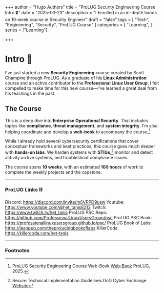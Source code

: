+++
author = "Hugo Authors"
title = "ProLUG Security Engineering Course Intro 🔒"
date = "2025-03-23"
description = "I Enrolled in an in-depth hands on 10-week course in Security Engineer"
draft = "false"
tags = [
  "Tech", "Engineering", "Security", "ProLUG Course"
]
categories = [
    "Learning",
]
series = ["Learning"]

+++

<!--more-->

# Intro 👋

I've just started a new **Security Engineering** course created by Scott Champine through ProLUG. As a graduate of his **Linux Administration** course and an active contributor to the **Professional Linux User Group**, I felt compelled to make time for this new course—I've learned a great deal from his teachings in the past.

## The Course

This is a deep dive into **Enterprise Operational Security**. That includes topics like **compliance**, **threat management**, and **system integrity**. I'm also helping coordinate and develop a **web-book** to accompany the course.[^1]

While I already hold several cybersecurity certifications that cover conceptual frameworks and best practices, this course goes much deeper with **hands-on labs**. We harden systems with **STIGs**,[^2] monitor and detect activity on live systems, and troubleshoot compliance issues.

The course spans **10 weeks**, with an estimated **100 hours** of work to complete the weekly projects and the capstone.

---

### ProLUG Links ⛓️

Discord: https://discord.com/invite/m6VPPD9usw
Youtube: https://www.youtube.com/@het_tanis8213
Twitch: https://www.twitch.tv/het_tanis
ProLUG PSC Repo: https://github.com/ProfessionalLinuxUsersGroup/psc
ProLUG PSC Book: https://professionallinuxusersgroup.github.io/psc/
ProLUG Book of Labs: https://leanpub.com/theprolugbigbookoflabs
KillerCoda: https://killercoda.com/het-tanis

---

### Footnotes

[^1]: ProLUG Security Engineering Course Web-Book [Web-Book](https://professionallinuxusersgroup.github.io/psc/intro.html) ProLUG, 2025.
[^2]: Secure Technical Implementation Guidelines DoD Cyber Exchange [Website](https://public.cyber.mil/stigs/)